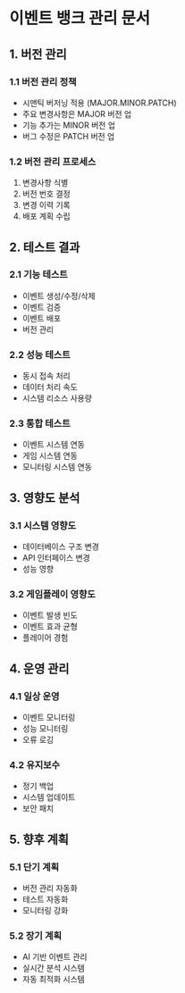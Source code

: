 # 이벤트 뱅크 관리 문서

## 1. 버전 관리

### 1.1 버전 관리 정책
- 시맨틱 버저닝 적용 (MAJOR.MINOR.PATCH)
- 주요 변경사항은 MAJOR 버전 업
- 기능 추가는 MINOR 버전 업
- 버그 수정은 PATCH 버전 업

### 1.2 버전 관리 프로세스
1. 변경사항 식별
2. 버전 번호 결정
3. 변경 이력 기록
4. 배포 계획 수립

## 2. 테스트 결과

### 2.1 기능 테스트
- 이벤트 생성/수정/삭제
- 이벤트 검증
- 이벤트 배포
- 버전 관리

### 2.2 성능 테스트
- 동시 접속 처리
- 데이터 처리 속도
- 시스템 리소스 사용량

### 2.3 통합 테스트
- 이벤트 시스템 연동
- 게임 시스템 연동
- 모니터링 시스템 연동

## 3. 영향도 분석

### 3.1 시스템 영향도
- 데이터베이스 구조 변경
- API 인터페이스 변경
- 성능 영향

### 3.2 게임플레이 영향도
- 이벤트 발생 빈도
- 이벤트 효과 균형
- 플레이어 경험

## 4. 운영 관리

### 4.1 일상 운영
- 이벤트 모니터링
- 성능 모니터링
- 오류 로깅

### 4.2 유지보수
- 정기 백업
- 시스템 업데이트
- 보안 패치

## 5. 향후 계획

### 5.1 단기 계획
- 버전 관리 자동화
- 테스트 자동화
- 모니터링 강화

### 5.2 장기 계획
- AI 기반 이벤트 관리
- 실시간 분석 시스템
- 자동 최적화 시스템 